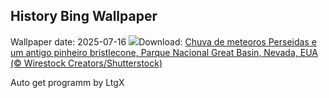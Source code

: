 ## History Bing Wallpaper
Wallpaper date: 2025-07-16
![](https://www.bing.com/th?id=OHR.PerseidsPine_PT-BR0914394834_UHD.jpg&w=1000)Download: [Chuva de meteoros Perseidas e um antigo pinheiro bristlecone, Parque Nacional Great Basin, Nevada, EUA (© Wirestock Creators/Shutterstock)](https://www.bing.com/th?id=OHR.PerseidsPine_PT-BR0914394834_UHD.jpg)

Auto get programm by LtgX
